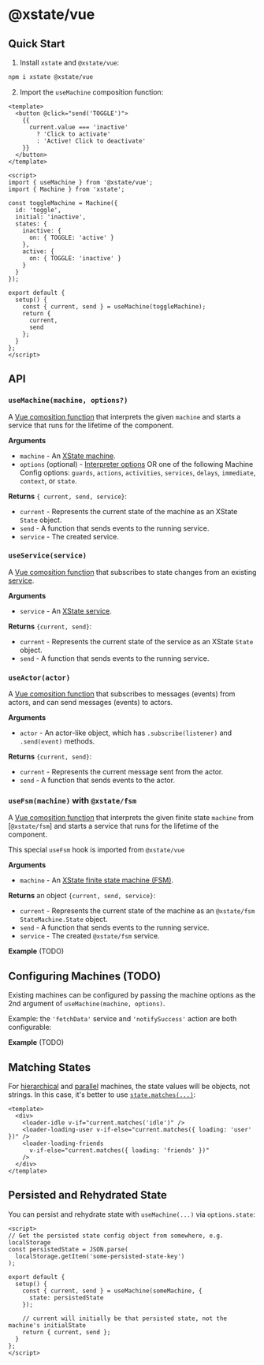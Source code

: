 # @xstate/vue

## Quick Start

1. Install `xstate` and `@xstate/vue`:

```bash
npm i xstate @xstate/vue
```

2. Import the `useMachine` composition function:

```vue
<template>
  <button @click="send('TOGGLE')">
    {{
      current.value === 'inactive'
        ? 'Click to activate'
        : 'Active! Click to deactivate'
    }}
  </button>
</template>

<script>
import { useMachine } from '@xstate/vue';
import { Machine } from 'xstate';

const toggleMachine = Machine({
  id: 'toggle',
  initial: 'inactive',
  states: {
    inactive: {
      on: { TOGGLE: 'active' }
    },
    active: {
      on: { TOGGLE: 'inactive' }
    }
  }
});

export default {
  setup() {
    const { current, send } = useMachine(toggleMachine);
    return {
      current,
      send
    };
  }
};
</script>
```

## API

### `useMachine(machine, options?)`

A [Vue comosition function](https://vue-composition-api-rfc.netlify.com/) that interprets the given `machine` and starts a service that runs for the lifetime of the component.

**Arguments**

- `machine` - An [XState machine](https://xstate.js.org/docs/guides/machines.html).
- `options` (optional) - [Interpreter options](https://xstate.js.org/docs/guides/interpretation.html#options) OR one of the following Machine Config options: `guards`, `actions`, `activities`, `services`, `delays`, `immediate`, `context`, or `state`.

**Returns** `{ current, send, service}`:

- `current` - Represents the current state of the machine as an XState `State` object.
- `send` - A function that sends events to the running service.
- `service` - The created service.

### `useService(service)`

A [Vue comosition function](https://vue-composition-api-rfc.netlify.com/) that subscribes to state changes from an existing [service](TODO).

**Arguments**

- `service` - An [XState service](https://xstate.js.org/docs/guides/communication.html).

**Returns** `{current, send}`:

- `current` - Represents the current state of the service as an XState `State` object.
- `send` - A function that sends events to the running service.

### `useActor(actor)`

A [Vue comosition function](https://vue-composition-api-rfc.netlify.com/) that subscribes to messages (events) from actors, and can send messages (events) to actors.

**Arguments**

- `actor` - An actor-like object, which has `.subscribe(listener)` and `.send(event)` methods.

**Returns** `{current, send}`:

- `current` - Represents the current message sent from the actor.
- `send` - A function that sends events to the actor.

### `useFsm(machine)` with `@xstate/fsm`

A [Vue comosition function](https://vue-composition-api-rfc.netlify.com/) that interprets the given finite state `machine` from [`@xstate/fsm`] and starts a service that runs for the lifetime of the component.

This special `useFsm` hook is imported from `@xstate/vue`

**Arguments**

- `machine` - An [XState finite state machine (FSM)](https://xstate.js.org/docs/packages/xstate-fsm/).

**Returns** an object `{current, send, service}`:

- `current` - Represents the current state of the machine as an `@xstate/fsm` `StateMachine.State` object.
- `send` - A function that sends events to the running service.
- `service` - The created `@xstate/fsm` service.

**Example** (TODO)

## Configuring Machines (TODO)

Existing machines can be configured by passing the machine options as the 2nd argument of `useMachine(machine, options)`.

Example: the `'fetchData'` service and `'notifySuccess'` action are both configurable:

**Example** (TODO)

## Matching States

For [hierarchical](https://xstate.js.org/docs/guides/hierarchical.html) and [parallel](https://xstate.js.org/docs/guides/parallel.html) machines, the state values will be objects, not strings. In this case, it's better to use [`state.matches(...)`](https://xstate.js.org/docs/guides/states.html#state-methods-and-getters):

```vue
<template>
  <div>
    <loader-idle v-if="current.matches('idle')" />
    <loader-loading-user v-if-else="current.matches({ loading: 'user' })" />
    <loader-loading-friends
      v-if-else="current.matches({ loading: 'friends' })"
    />
  </div>
</template>
```

## Persisted and Rehydrated State

You can persist and rehydrate state with `useMachine(...)` via `options.state`:

```vue
<script>
// Get the persisted state config object from somewhere, e.g. localStorage
const persistedState = JSON.parse(
  localStorage.getItem('some-persisted-state-key')
);

export default {
  setup() {
    const { current, send } = useMachine(someMachine, {
      state: persistedState
    });

    // current will initially be that persisted state, not the machine's initialState
    return { current, send };
  }
};
</script>
```
